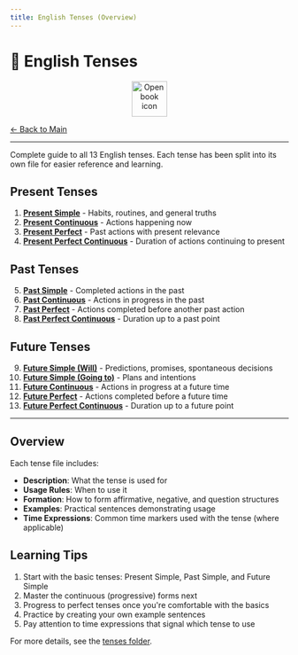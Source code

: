 ```yaml
---
title: English Tenses (Overview)
---
```


# 📖 English Tenses

<div align="center">
  <img src="https://cdn.jsdelivr.net/gh/twitter/twemoji@14.0.2/assets/72x72/1f4d6.png" alt="Open book icon" width="64">
</div>

[← Back to Main](./README.md)

---

Complete guide to all 13 English tenses. Each tense has been split into its own file for easier reference and learning.

## Present Tenses

1. **[Present Simple](tenses/01-present-simple.md)** - Habits, routines, and general truths
2. **[Present Continuous](tenses/02-present-continuous.md)** - Actions happening now
3. **[Present Perfect](tenses/03-present-perfect.md)** - Past actions with present relevance
4. **[Present Perfect Continuous](tenses/04-present-perfect-continuous.md)** - Duration of actions continuing to present

## Past Tenses

5. **[Past Simple](tenses/05-past-simple.md)** - Completed actions in the past
6. **[Past Continuous](tenses/06-past-continuous.md)** - Actions in progress in the past
7. **[Past Perfect](tenses/07-past-perfect.md)** - Actions completed before another past action
8. **[Past Perfect Continuous](tenses/08-past-perfect-continuous.md)** - Duration up to a past point

## Future Tenses

9. **[Future Simple (Will)](tenses/09-future-simple-will.md)** - Predictions, promises, spontaneous decisions
10. **[Future Simple (Going to)](tenses/10-future-going-to.md)** - Plans and intentions
11. **[Future Continuous](tenses/11-future-continuous.md)** - Actions in progress at a future time
12. **[Future Perfect](tenses/12-future-perfect.md)** - Actions completed before a future time
13. **[Future Perfect Continuous](tenses/13-future-perfect-continuous.md)** - Duration up to a future point

---

## Overview

Each tense file includes:
- **Description**: What the tense is used for
- **Usage Rules**: When to use it
- **Formation**: How to form affirmative, negative, and question structures
- **Examples**: Practical sentences demonstrating usage
- **Time Expressions**: Common time markers used with the tense (where applicable)

## Learning Tips

1. Start with the basic tenses: Present Simple, Past Simple, and Future Simple
2. Master the continuous (progressive) forms next
3. Progress to perfect tenses once you're comfortable with the basics
4. Practice by creating your own example sentences
5. Pay attention to time expressions that signal which tense to use

For more details, see the [tenses folder](tenses/README.md).
